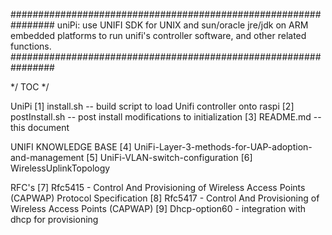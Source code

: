 ################################################################
 uniPi: use UNIFI SDK for UNIX and sun/oracle jre/jdk
        on ARM embedded platforms to run unifi's controller 
        software, and other related functions.
################################################################

*/ TOC */

UniPi
[1] install.sh --     build script to load Unifi controller onto raspi
[2] postInstall.sh -- post install modifications to initialization
[3] README.md --      this document

UNIFI KNOWLEDGE BASE
[4] UniFi-Layer-3-methods-for-UAP-adoption-and-management
[5] UniFi-VLAN-switch-configuration
[6] WirelessUplinkTopology

RFC's
[7] Rfc5415 - Control And Provisioning of Wireless Access Points (CAPWAP) Protocol Specification
[8] Rfc5417 - Control And Provisioning of Wireless Access Points (CAPWAP)
[9] Dhcp-option60 - integration with dhcp for provisioning
